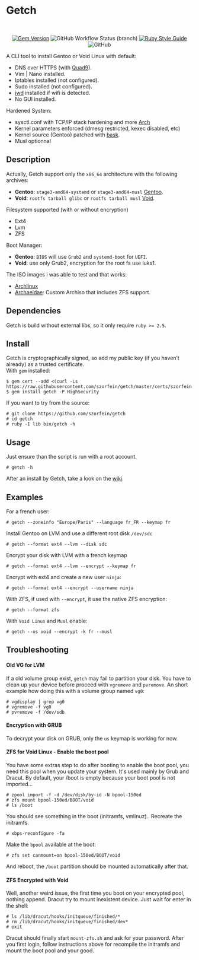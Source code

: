 # Getch

<div align="center">
<br/>

[![Gem Version](https://badge.fury.io/rb/getch.svg)](https://badge.fury.io/rb/getch)
![GitHub Workflow Status (branch)](https://img.shields.io/github/workflow/status/szorfein/getch/Rubocop/develop)
[![Ruby Style Guide](https://img.shields.io/badge/code_style-rubocop-brightgreen.svg)](https://github.com/rubocop/rubocop)
![GitHub](https://img.shields.io/github/license/szorfein/getch)

</div>

A CLI tool to install Gentoo or Void Linux with default:
+ DNS over HTTPS (with [Quad9](https://www.quad9.net/)).
+ Vim | Nano installed.
+ Iptables installed (not configured).
+ Sudo installed (not configured).
+ [iwd](https://iwd.wiki.kernel.org/) installed if wifi is detected.
+ No GUI installed.

Hardened System:
+ sysctl.conf with TCP/IP stack hardening and more [Arch](https://wiki.archlinux.org/title/Sysctl)
+ Kernel parameters enforced (dmesg restricted, kexec disabled, etc)
+ Kernel source (Gentoo) patched with [bask](https://github.com/szorfein/bask).
+ Musl optionnal

## Description
Actually, Getch support only the `x86_64` architecture with the following archives:
+ **Gentoo**: `stage3-amd64-systemd` or `stage3-amd64-musl` [Gentoo](https://www.gentoo.org/downloads/).
+ **Void**: `rootfs tarball glibc` or `rootfs tarball musl` [Void](https://voidlinux.org/download/).

Filesystem supported (with or without encryption)
+ Ext4
+ Lvm
+ ZFS

Boot Manager:
+ **Gentoo**: `BIOS` will use `Grub2` and `systemd-boot` for `UEFI`.
+ **Void**: use only Grub2, encryption for the root fs use luks1.

The ISO images i was able to test and that works:
+ [Archlinux](https://www.archlinux.org/download/)
+ [Archaeidae](https://github.com/szorfein/archaeidae): Custom Archiso that includes ZFS support.

## Dependencies
Getch is build without external libs, so it only require `ruby >= 2.5`.

## Install
Getch is cryptographically signed, so add my public key (if you haven’t already) as a trusted certificate.  
With `gem` installed:

    $ gem cert --add <(curl -Ls https://raw.githubusercontent.com/szorfein/getch/master/certs/szorfein.pem)
    $ gem install getch -P HighSecurity

If you want to try from the source:

    # git clone https://github.com/szorfein/getch
    # cd getch
    # ruby -I lib bin/getch -h

## Usage
Just ensure than the script is run with a root account.

    # getch -h

After an install by Getch, take a look on the [wiki](https://github.com/szorfein/getch/wiki).

## Examples
For a french user:

    # getch --zoneinfo "Europe/Paris" --language fr_FR --keymap fr

Install Gentoo on LVM and use a different root disk `/dev/sdc`

    # getch --format ext4 --lvm --disk sdc

Encrypt your disk with LVM with a french keymap

    # getch --format ext4 --lvm --encrypt --keymap fr

Encrypt with ext4 and create a new user `ninja`:

    # getch --format ext4 --encrypt --username ninja

With ZFS, if used with `--encrypt`, it use the native ZFS encryption:

    # getch --format zfs

With `Void Linux` and `Musl` enable:

    # getch --os void --encrypt -k fr --musl

## Troubleshooting

#### Old VG for LVM
If a old volume group exist, `getch` may fail to partition your disk. You have to clean up your device before proceed with `vgremove` and `pvremove`. An short example how doing this with a volume group named `vg0`:

    # vgdisplay | grep vg0
    # vgremove -f vg0
    # pvremove -f /dev/sdb

#### Encryption with GRUB
To decrypt your disk on GRUB, only the `us` keymap is working for now.

#### ZFS for Void Linux - Enable the boot pool
You have some extras step to do after booting to enable the boot pool, you need this pool when you update your system. It's used mainly by Grub and Dracut.
By default, your /boot is empty because your boot pool is not imported...

    # zpool import -f -d /dev/disk/by-id -N bpool-150ed
    # zfs mount bpool-150ed/BOOT/void
    # ls /boot

You should see something in the boot (initramfs, vmlinuz).. Recreate the initramfs.

    # xbps-reconfigure -fa

Make the `bpool` available at the boot:

    # zfs set canmount=on bpool-150ed/BOOT/void

And reboot, the `/boot` partition should be mounted automatically after that.

#### ZFS Encrypted with Void
Well, another weird issue, the first time you boot on your encrypted pool, nothing append. Dracut try to mount inexistent device. Just wait for enter in the shell:

    # ls /lib/dracut/hooks/initqueue/finished/*
    # rm /lib/dracut/hooks/initqueue/finished/dev*
    # exit

Dracut should finally start `mount-zfs.sh` and ask for your password. After you first login, follow instructions above for recompile the initramfs and mount the boot pool and your good.
